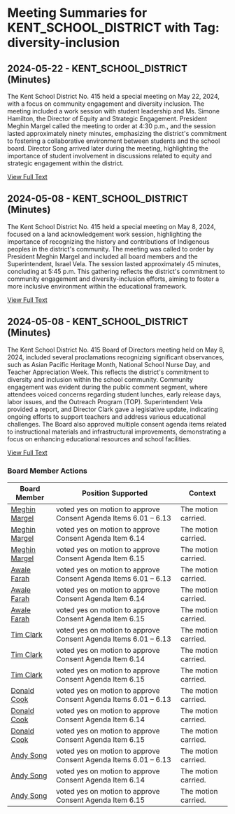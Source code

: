 # Meeting Summaries for KENT_SCHOOL_DISTRICT with Tag: diversity-inclusion

## 2024-05-22 - KENT_SCHOOL_DISTRICT (Minutes)

The Kent School District No. 415 held a special meeting on May 22, 2024, with a focus on community engagement and diversity inclusion. The meeting included a work session with student leadership and Ms. Simone Hamilton, the Director of Equity and Strategic Engagement. President Meghin Margel called the meeting to order at 4:30 p.m., and the session lasted approximately ninety minutes, emphasizing the district's commitment to fostering a collaborative environment between students and the school board. Director Song arrived later during the meeting, highlighting the importance of student involvement in discussions related to equity and strategic engagement within the district.

[View Full Text](https://raw.githubusercontent.com/VoronoiPerspectives/WashingtonStateSchoolBoardExplorer/refs/heads/main/data/countries/usa/states/wa/counties/king/school_boards/kent_school_district/2024/2024-05-22-boardspecialmeeting-minutes.txt)

## 2024-05-08 - KENT_SCHOOL_DISTRICT (Minutes)

The Kent School District No. 415 held a special meeting on May 8, 2024, focused on a land acknowledgement work session, highlighting the importance of recognizing the history and contributions of Indigenous peoples in the district's community. The meeting was called to order by President Meghin Margel and included all board members and the Superintendent, Israel Vela. The session lasted approximately 45 minutes, concluding at 5:45 p.m. This gathering reflects the district's commitment to community engagement and diversity-inclusion efforts, aiming to foster a more inclusive environment within the educational framework.

[View Full Text](https://raw.githubusercontent.com/VoronoiPerspectives/WashingtonStateSchoolBoardExplorer/refs/heads/main/data/countries/usa/states/wa/counties/king/school_boards/kent_school_district/2024/2024-05-08-boardspecialmeeting-minutes.txt)

## 2024-05-08 - KENT_SCHOOL_DISTRICT (Minutes)

The Kent School District No. 415 Board of Directors meeting held on May 8, 2024, included several proclamations recognizing significant observances, such as Asian Pacific Heritage Month, National School Nurse Day, and Teacher Appreciation Week. This reflects the district's commitment to diversity and inclusion within the school community. Community engagement was evident during the public comment segment, where attendees voiced concerns regarding student lunches, early release days, labor issues, and the Outreach Program (TOP). Superintendent Vela provided a report, and Director Clark gave a legislative update, indicating ongoing efforts to support teachers and address various educational challenges. The Board also approved multiple consent agenda items related to instructional materials and infrastructural improvements, demonstrating a focus on enhancing educational resources and school facilities.

[View Full Text](https://raw.githubusercontent.com/VoronoiPerspectives/WashingtonStateSchoolBoardExplorer/refs/heads/main/data/countries/usa/states/wa/counties/king/school_boards/kent_school_district/2024/2024-05-08-board-minutes.txt)

### Board Member Actions

| Board Member | Position Supported | Context |
|--------------|--------------------|---------|
| [Meghin Margel](board_member_123.md) | voted yes on motion to approve Consent Agenda Items 6.01 – 6.13 | The motion carried. |
| [Meghin Margel](board_member_123.md) | voted yes on motion to approve Consent Agenda Item 6.14 | The motion carried. |
| [Meghin Margel](board_member_123.md) | voted yes on motion to approve Consent Agenda Item 6.15 | The motion carried. |
| [Awale Farah](board_member_124.md) | voted yes on motion to approve Consent Agenda Items 6.01 – 6.13 | The motion carried. |
| [Awale Farah](board_member_124.md) | voted yes on motion to approve Consent Agenda Item 6.14 | The motion carried. |
| [Awale Farah](board_member_124.md) | voted yes on motion to approve Consent Agenda Item 6.15 | The motion carried. |
| [Tim Clark](board_member_125.md) | voted yes on motion to approve Consent Agenda Items 6.01 – 6.13 | The motion carried. |
| [Tim Clark](board_member_125.md) | voted yes on motion to approve Consent Agenda Item 6.14 | The motion carried. |
| [Tim Clark](board_member_125.md) | voted yes on motion to approve Consent Agenda Item 6.15 | The motion carried. |
| [Donald Cook](board_member_126.md) | voted yes on motion to approve Consent Agenda Items 6.01 – 6.13 | The motion carried. |
| [Donald Cook](board_member_126.md) | voted yes on motion to approve Consent Agenda Item 6.14 | The motion carried. |
| [Donald Cook](board_member_126.md) | voted yes on motion to approve Consent Agenda Item 6.15 | The motion carried. |
| [Andy Song](board_member_127.md) | voted yes on motion to approve Consent Agenda Items 6.01 – 6.13 | The motion carried. |
| [Andy Song](board_member_127.md) | voted yes on motion to approve Consent Agenda Item 6.14 | The motion carried. |
| [Andy Song](board_member_127.md) | voted yes on motion to approve Consent Agenda Item 6.15 | The motion carried. |

